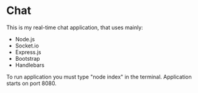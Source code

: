 # Chat 

This is my real-time chat application, that uses mainly: 
- Node.js
- Socket.io
- Express.js 
- Bootstrap 
- Handlebars

To run application you must type "node index" in the terminal.
Application starts on port 8080.
